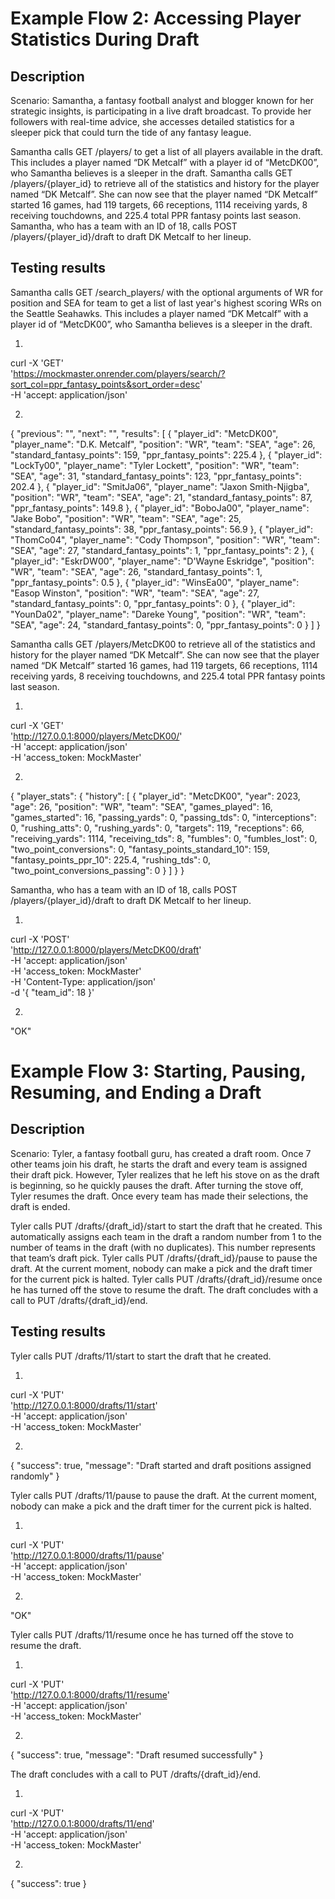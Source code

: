 # Example Flow 2: Accessing Player Statistics During Draft

## Description

Scenario: Samantha, a fantasy football analyst and blogger known for her strategic insights, is participating in a live draft broadcast. To provide her followers with real-time advice, she accesses detailed statistics for a sleeper pick that could turn the tide of any fantasy league.

Samantha calls GET /players/ to get a list of all players available in the draft. This includes a player named “DK Metcalf” with a player id of “MetcDK00”, who Samantha believes is a sleeper in the draft.
Samantha calls GET /players/{player_id} to retrieve all of the statistics and history for the player named “DK Metcalf”. She can now see that the player named “DK Metcalf” started 16 games, had 119 targets, 66 receptions, 1114 receiving yards, 8 receiving touchdowns, and 225.4 total PPR fantasy points last season.
Samantha, who has a team with an ID of 18, calls POST /players/{player_id}/draft to draft DK Metcalf to her lineup.


## Testing results

Samantha calls GET /search_players/ with the optional arguments of WR for position and SEA for team to get a list of last year's highest scoring WRs on the Seattle Seahawks. This includes a player named “DK Metcalf” with a player id of “MetcDK00”, who Samantha believes is a sleeper in the draft.

1. 

curl -X 'GET' \
  'https://mockmaster.onrender.com/players/search/?sort_col=ppr_fantasy_points&sort_order=desc' \
  -H 'accept: application/json'

2.

{
  "previous": "",
  "next": "",
  "results": [
    {
      "player_id": "MetcDK00",
      "player_name": "D.K. Metcalf",
      "position": "WR",
      "team": "SEA",
      "age": 26,
      "standard_fantasy_points": 159,
      "ppr_fantasy_points": 225.4
    },
    {
      "player_id": "LockTy00",
      "player_name": "Tyler Lockett",
      "position": "WR",
      "team": "SEA",
      "age": 31,
      "standard_fantasy_points": 123,
      "ppr_fantasy_points": 202.4
    },
    {
      "player_id": "SmitJa06",
      "player_name": "Jaxon Smith-Njigba",
      "position": "WR",
      "team": "SEA",
      "age": 21,
      "standard_fantasy_points": 87,
      "ppr_fantasy_points": 149.8
    },
    {
      "player_id": "BoboJa00",
      "player_name": "Jake Bobo",
      "position": "WR",
      "team": "SEA",
      "age": 25,
      "standard_fantasy_points": 38,
      "ppr_fantasy_points": 56.9
    },
    {
      "player_id": "ThomCo04",
      "player_name": "Cody Thompson",
      "position": "WR",
      "team": "SEA",
      "age": 27,
      "standard_fantasy_points": 1,
      "ppr_fantasy_points": 2
    },
    {
      "player_id": "EskrDW00",
      "player_name": "D'Wayne Eskridge",
      "position": "WR",
      "team": "SEA",
      "age": 26,
      "standard_fantasy_points": 1,
      "ppr_fantasy_points": 0.5
    },
    {
      "player_id": "WinsEa00",
      "player_name": "Easop Winston",
      "position": "WR",
      "team": "SEA",
      "age": 27,
      "standard_fantasy_points": 0,
      "ppr_fantasy_points": 0
    },
    {
      "player_id": "YounDa02",
      "player_name": "Dareke Young",
      "position": "WR",
      "team": "SEA",
      "age": 24,
      "standard_fantasy_points": 0,
      "ppr_fantasy_points": 0
    }
  ]
}

Samantha calls GET /players/MetcDK00 to retrieve all of the statistics and history for the player named “DK Metcalf”. She can now see that the player named “DK Metcalf” started 16 games, had 119 targets, 66 receptions, 1114 receiving yards, 8 receiving touchdowns, and 225.4 total PPR fantasy points last season.

1.

curl -X 'GET' \
  'http://127.0.0.1:8000/players/MetcDK00/' \
  -H 'accept: application/json' \
  -H 'access_token: MockMaster'

2.

{
  "player_stats": {
    "history": [
      {
        "player_id": "MetcDK00",
        "year": 2023,
        "age": 26,
        "position": "WR",
        "team": "SEA",
        "games_played": 16,
        "games_started": 16,
        "passing_yards": 0,
        "passing_tds": 0,
        "interceptions": 0,
        "rushing_atts": 0,
        "rushing_yards": 0,
        "targets": 119,
        "receptions": 66,
        "receiving_yards": 1114,
        "receiving_tds": 8,
        "fumbles": 0,
        "fumbles_lost": 0,
        "two_point_conversions": 0,
        "fantasy_points_standard_10": 159,
        "fantasy_points_ppr_10": 225.4,
        "rushing_tds": 0,
        "two_point_conversions_passing": 0
      }
    ]
  }
}


Samantha, who has a team with an ID of 18, calls POST /players/{player_id}/draft to draft DK Metcalf to her lineup.

1.

curl -X 'POST' \
  'http://127.0.0.1:8000/players/MetcDK00/draft' \
  -H 'accept: application/json' \
  -H 'access_token: MockMaster' \
  -H 'Content-Type: application/json' \
  -d '{
  "team_id": 18
}'


2.

"OK"


# Example Flow 3: Starting, Pausing, Resuming, and Ending a Draft

## Description

Scenario: Tyler, a fantasy football guru, has created a draft room. Once 7 other teams join his draft, he starts the draft and every team is assigned their draft pick. However, Tyler realizes that he left his stove on as the draft is beginning, so he quickly pauses the draft. After turning the stove off, Tyler resumes the draft. Once every team has made their selections, the draft is ended.

Tyler calls PUT /drafts/{draft_id}/start to start the draft that he created. This automatically assigns each team in the draft a random number from 1 to the number of teams in the draft (with no duplicates). This number represents that team’s draft pick.
Tyler calls PUT /drafts/{draft_id}/pause to pause the draft. At the current moment, nobody can make a pick and the draft timer for the current pick is halted.
Tyler calls PUT /drafts/{draft_id}/resume once he has turned off the stove to resume the draft.
The draft concludes with a call to PUT /drafts/{draft_id}/end.

## Testing results

Tyler calls PUT /drafts/11/start to start the draft that he created.


1. 

curl -X 'PUT' \
  'http://127.0.0.1:8000/drafts/11/start' \
  -H 'accept: application/json' \
  -H 'access_token: MockMaster'


2. 

{
  "success": true,
  "message": "Draft started and draft positions assigned randomly"
}

Tyler calls PUT /drafts/11/pause to pause the draft. At the current moment, nobody can make a pick and the draft timer for the current pick is halted.


1.

curl -X 'PUT' \
  'http://127.0.0.1:8000/drafts/11/pause' \
  -H 'accept: application/json' \
  -H 'access_token: MockMaster'

2.

"OK"


Tyler calls PUT /drafts/11/resume once he has turned off the stove to resume the draft.


1.

curl -X 'PUT' \
  'http://127.0.0.1:8000/drafts/11/resume' \
  -H 'accept: application/json' \
  -H 'access_token: MockMaster'


2.

{
  "success": true,
  "message": "Draft resumed successfully"
}

The draft concludes with a call to PUT /drafts/{draft_id}/end.

1.

curl -X 'PUT' \
  'http://127.0.0.1:8000/drafts/11/end' \
  -H 'accept: application/json' \
  -H 'access_token: MockMaster'

2.

{
  "success": true
}
